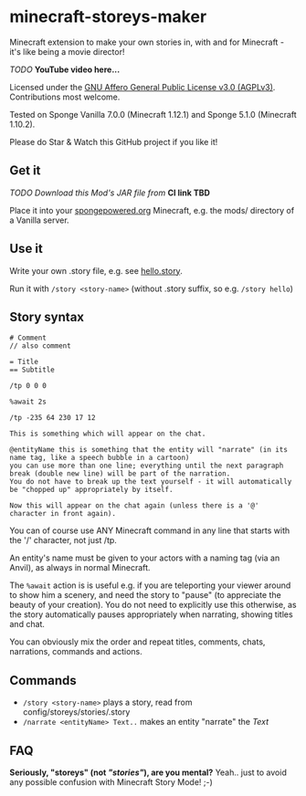 # minecraft-storeys-maker

Minecraft extension to make your own stories in, with and for Minecraft - it's like being a movie director!

_TODO_ **YouTube video here...** <!-- https://github.com/adam-p/markdown-here/wiki/Markdown-Cheatsheet#youtube-videos -->

Licensed under the [GNU Affero General Public License v3.0 (AGPLv3)](LICENSE).  Contributions most welcome.

Tested on Sponge Vanilla 7.0.0 (Minecraft 1.12.1) and Sponge 5.1.0 (Minecraft 1.10.2).

Please do Star & Watch this GitHub project if you like it!

## Get it

_TODO Download this Mod's JAR file from_ **CI link TBD**

Place it into your [spongepowered.org](https://www.spongepowered.org) Minecraft, e.g. the mods/ directory of a Vanilla server.

## Use it

Write your own .story file, e.g. see [hello.story](narrate/src/main/resources/hello.story).

Run it with `/story <story-name>` (without .story suffix, so e.g. `/story hello`)

## Story syntax

    # Comment
    // also comment

    = Title
    == Subtitle

    /tp 0 0 0

    %await 2s

    /tp -235 64 230 17 12

    This is something which will appear on the chat.

    @entityName this is something that the entity will "narrate" (in its name tag, like a speech bubble in a cartoon)
    you can use more than one line; everything until the next paragraph break (double new line) will be part of the narration.
    You do not have to break up the text yourself - it will automatically be "chopped up" appropriately by itself.

    Now this will appear on the chat again (unless there is a '@' character in front again).

You can of course use ANY Minecraft command in any line that starts with the '/' character, not just /tp.

An entity's name must be given to your actors with a naming tag (via an Anvil), as always in normal Minecraft.

The `%await` action is is useful e.g. if you are teleporting your viewer around to show him a scenery,
and need the story to "pause" (to appreciate the beauty of your creation).  You do not need to explicitly use this
otherwise, as the story automatically pauses appropriately when narrating, showing titles and chat.

You can obviously mix the order and repeat titles, comments, chats, narrations, commands and actions.

## Commands

* `/story <story-name>` plays a story, read from config/storeys/stories/<story-name>.story
* `/narrate <entityName> Text..` makes an entity "narrate" the _Text_

## FAQ

**Seriously, "storeys" (not _"stories"_), are you mental?** Yeah.. just to avoid any possible confusion with Minecraft Story Mode! ;-)
